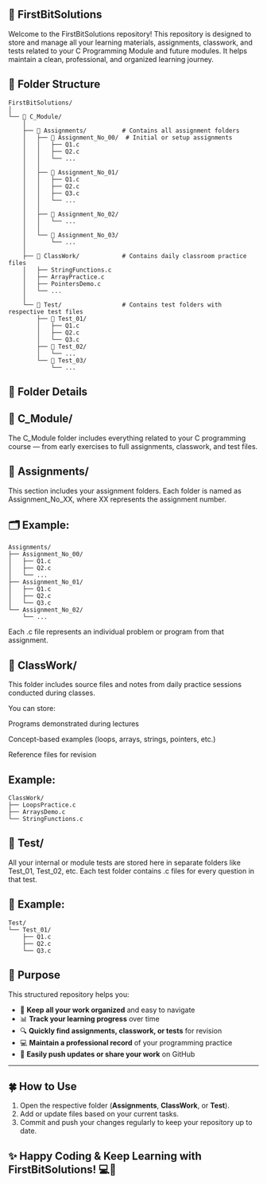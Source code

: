  ## 🧠 FirstBitSolutions 

Welcome to the FirstBitSolutions repository!
This repository is designed to store and manage all your learning materials, assignments, classwork, and tests related to your C Programming Module and future modules.
It helps maintain a clean, professional, and organized learning journey.

## 📁 Folder Structure
```
FirstBitSolutions/
│
└── 📂 C_Module/
    │
    ├── 📂 Assignments/          # Contains all assignment folders
    │   ├── 📂 Assignment_No_00/  # Initial or setup assignments
    │   │   ├── Q1.c
    │   │   ├── Q2.c
    │   │   └── ...
    │   │
    │   ├── 📂 Assignment_No_01/
    │   │   ├── Q1.c
    │   │   ├── Q2.c
    │   │   ├── Q3.c
    │   │   └── ...
    │   │
    │   ├── 📂 Assignment_No_02/
    │   │   └── ...
    │   │
    │   └── 📂 Assignment_No_03/
    │       └── ...
    │
    ├── 📂 ClassWork/            # Contains daily classroom practice files
    │   ├── StringFunctions.c
    │   ├── ArrayPractice.c
    │   ├── PointersDemo.c
    │   └── ...
    │
    └── 📂 Test/                 # Contains test folders with respective test files
        ├── 📂 Test_01/
        │   ├── Q1.c
        │   ├── Q2.c
        │   └── Q3.c
        ├── 📂 Test_02/
        │   └── ...
        └── 📂 Test_03/
            └── ...
```
## 🧩 Folder Details
## 📂 C_Module/

The C_Module folder includes everything related to your C programming course — from early exercises to full assignments, classwork, and test files.

## 📂 Assignments/

This section includes your assignment folders.
Each folder is named as Assignment_No_XX, where XX represents the assignment number.

## 🗂️ Example:
```
Assignments/
├── Assignment_No_00/
│   ├── Q1.c
│   ├── Q2.c
│   └── ...
├── Assignment_No_01/
│   ├── Q1.c
│   ├── Q2.c
│   └── Q3.c
└── Assignment_No_02/
    └── ...

```
Each .c file represents an individual problem or program from that assignment.

## 📂 ClassWork/

This folder includes source files and notes from daily practice sessions conducted during classes.

You can store:

Programs demonstrated during lectures

Concept-based examples (loops, arrays, strings, pointers, etc.)

Reference files for revision

##  Example:
```
ClassWork/
├── LoopsPractice.c
├── ArraysDemo.c
└── StringFunctions.c
```

## 📂 Test/

All your internal or module tests are stored here in separate folders like Test_01, Test_02, etc.
Each test folder contains .c files for every question in that test.

## 🧾 Example:
```
Test/
└── Test_01/
    ├── Q1.c
    ├── Q2.c
    └── Q3.c
```

## 🎯 Purpose
This structured repository helps you:

- 📁 **Keep all your work organized** and easy to navigate  
- 📊 **Track your learning progress** over time  
- 🔍 **Quickly find assignments, classwork, or tests** for revision  
- 💻 **Maintain a professional record** of your programming practice  
- 🚀 **Easily push updates or share your work** on GitHub  

---

## 🍀 How to Use
1. Open the respective folder (**Assignments**, **ClassWork**, or **Test**).  
2. Add or update files based on your current tasks.  
3. Commit and push your changes regularly to keep your repository up to date.  


## ✨ Happy Coding & Keep Learning with FirstBitSolutions! 💻🚀 ##
